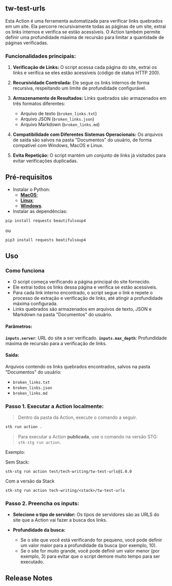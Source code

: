 <!-- 
******************************************

- ESTE É APENAS UM EXEMPLO DE COMO PREENCHER A DOCUMENTAÇÃO DO SEU CONTEUDO. 

- PREENCHA O TEMPLATE COM AS INFORMAÇÕES DO SEU CONTEUDO PARA QUE OUTROS USUÁRIO CONSIGAM UTILIZÁ-LO. ESSA DOCUMENTAÇÃO SERÁ EXPOSTA NA PÁGINA DO CONTEUDO NO PORTAL DA STACKSPOT. 

******************************************
-->
## tw-test-urls

Esta Action é uma ferramenta automatizada para verificar links quebrados em um site. Ela percorre recursivamente todas as páginas de um site, extrai os links internos e verifica se estão acessíveis. O Action também permite definir uma profundidade máxima de recursão para limitar a quantidade de páginas verificadas.

### Funcionalidades principais:

1. **Verificação de Links:** O script acessa cada página do site, extrai os links e verifica se eles estão acessíveis (código de status HTTP 200). 

2. **Recursividade Controlada:** Ele segue os links internos de forma recursiva, respeitando um limite de profundidade configurável.  

3. **Armazenamento de Resultados:** Links quebrados são armazenados em três formatos diferentes:  
   - Arquivo de texto (`broken_links.txt`)  
   - Arquivo JSON (`broken_links.json`)  
   - Arquivo Markdown (`broken_links.md`)  

4. **Compatibilidade com Diferentes Sistemas Operacionais:** Os arquivos de saída são salvos na pasta "Documentos" do usuário, de forma compatível com Windows, MacOS e Linux.  

5. **Evita Repetição:** O script mantém um conjunto de links já visitados para evitar verificações duplicadas.

## Pré-requisitos

<!-- 
[Isto é uma orientação, apague essa o conteúdo e escreva suas informações fora desta marcação <!-- ]

- Descreva quais os requisitos que o usuário precisa saber antes de usar a Action.
-->
- Instalar o Python:  
  - [**MacOS**](https://python.org.br/instalacao-mac/);  
  - [**Linux**](https://python.org.br/instalacao-linux/);  
  - [**Windows**](https://python.org.br/instalacao-windows/).  
- Instalar as dependências:

```bash
pip install requests beautifulsoup4
```

ou 

```bash
pip3 install requests beatifulsoup4
```

## Uso

### Como funciona

- O script começa verificando a página principal do site fornecido.  
- Ele extrai todos os links dessa página e verifica se estão acessíveis.  
- Para cada link interno encontrado, o script segue o link e repete o processo de extração e verificação de links, até atingir a profundidade máxima configurada.
- Links quebrados são armazenados em arquivos de texto, JSON e Markdown na pasta "Documentos" do usuário.

#### Parâmetros:

**`inputs.server`**: URL do site a ser verificado.
**`inputs.max_depth`**: Profundidade máxima de recursão para a verificação de links.

#### Saída: 

Arquivos contendo os links quebrados encontrados, salvos na pasta "Documentos" do usuário:  

- `broken_links.txt`
- `broken_links.json`
- `broken_links.md`

### Passo 1. Executar a Action localmente:

>Dentro da pasta da Action, execute o comando a seguir.

```bash
stk run action .
```

>Para executar a Action **publicada**, use o comando na versão STG: `stk-stg run action`.

Exemplo: 

Sem Stack:

```
stk-stg run action test/tech-writing/tw-test-urls@1.0.0
```

Com a versão da Stack

```
stk-stg run action tech-writing/<stack>/tw-test-urls
```


### Passo 2. Preencha os inputs:

- **Selecione o tipo de servidor:** Os tipos de servidores são as URLS do site que a Action vai fazer a busca dos links.

- **Profundidade da busca:** 

  - Se o site que você está verificando for pequeno, você pode definir um valor maior para a profundidade da busca (por exemplo, 10).  
  - Se o site for muito grande, você pode definir um valor menor (por exemplo, 3) para evitar que o script demore muito tempo para ser executado.


## Release Notes

<!-- 
[Isto é uma orientação, apague essa o conteúdo e escreva suas informações fora desta marcação <!-- ]

Esta seção só é necessária se você publicar uma nova versão da Action. Apenas adicione o que foi modificado ou adicionado.

Exemplo:
###  action-doc-template v1.0.0

#### Features
Novos templates foram adicionados.
-->